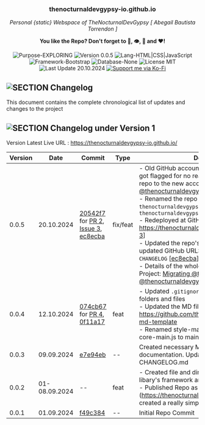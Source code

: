 <!-- <p align="center"><img src="/md_assets/octocat.gif" alt="Logo" width="130" height="130"></p> --> 
<h3 align="center">thenocturnaldevgypsy-io.github.io</h3>
<p align="center"><em>Personal {static} Webspace of TheNocturnalDevGypsy [ Abegail Bautista Torrendon ]</em></p>
<p align="center"><strong>You like the Repo? Don't forget to 🌟, 👁️, 🔱 and ❤️!</strong></p>
<p align="center">
   <img src="https://img.shields.io/badge/Purpose-EXPLORING-%2300416a?logoColor=white&labelColor=%2300416a&color=%2324292e&textColor=white" alt="Purpose-EXPLORING">
   <img src="https://img.shields.io/badge/Version-0.0.5-%2300416a?logoColor=white&labelColor=%2300416a&color=%2324292e&textColor=white" alt="Version 0.0.5">
   <img src="https://img.shields.io/badge/Lang-HTML%20|%20CSS%20|%20JavaScript-%2300416a?logoColor=white&labelColor=%2300416a&color=%2324292e&textColor=white" alt="Lang-HTML|CSS|JavaScript">
   <img src="https://img.shields.io/badge/Framework-Bootstrap-%2300416a?logoColor=white&labelColor=%2300416a&color=%2324292e&textColor=white" alt="Framework-Bootstrap">
   <img src="https://img.shields.io/badge/Database-None-%2300416a?logoColor=white&labelColor=%2300416a&color=%2324292e&textColor=white" alt="Database-None">
   <img src="https://img.shields.io/badge/License-MIT-%2300416a?logoColor=white&labelColor=%2300416a&color=%2324292e&textColor=white" alt="License MIT">
   <img src="https://img.shields.io/badge/Last%20Update-20.10.2024-%2300416a?logoColor=white&labelColor=%2300416a&color=%2324292e&textColor=white" alt="Last Update 20.10.2024">
   <a href="https://ko-fi.com/thenocturnaldevgypsy">
      <img src="https://img.shields.io/badge/Support%20me%20via%20Ko--Fi-%2300416a?logo=ko-fi&logoColor=white&color=%2300416a&textColor=white" alt="Support me via Ko-Fi">
   </a>
</p>

## ![SECTION Changelog](https://custom-icon-badges.demolab.com/badge/-Changelog-2471AE?logo=log&logoColor=white&labelColor=2471AE)
This document contains the complete chronological list of updates and changes to the project

## ![SECTION Changelog under Version 1](https://custom-icon-badges.demolab.com/badge/-Changelog%20under%20Version%201-24292e?logo=flame&logoColor=white&labelColor=00416a)

Version Latest Live URL : https://thenocturnaldevgypsy-io.github.io/

| Version | Date | Commit | Type | Description |
| ------------- | ------------- | ------------- | ------------- | ------------- |
| 0.0.5 | 20.10.2024 | [20542f7](https://github.com/thenocturnaldevgypsy-io/thenocturnaldevgypsy-io.github.io/commit/20542f706869b7a022c4267da02213e81439a92b) for [PR 2](https://github.com/thenocturnaldevgypsy-io/thenocturnaldevgypsy-io.github.io/pull/2), [Issue 3](https://github.com/thenocturnaldevgypsy-io/thenocturnaldevgypsy-io.github.io/issues/3), [ec8ecba](https://github.com/thenocturnaldevgypsy-io/thenocturnaldevgypsy-io.github.io/commit/ec8ecba86151a22cd6e0d47cf87e1dc596eb2ffa) | fix/feat | - Old GitHub account [@thenocturnaldevgypsy](https://github.com/thenocturnaldevgypsy) got flagged for no reason given, recreated the repo to the new account [@thenocturnaldevgypsy-io](https://github.com/thenocturnaldevgypsy-io) [[PR 2](https://github.com/thenocturnaldevgypsy-io/thenocturnaldevgypsy-io.github.io/pull/2)]<br>- Renamed the repo from `thenocturnaldevgypsy.github.io` to `thenocturnaldevgypsy-io.github.io`<br>- Redeployed at GitHub Pages, Live URL: https://thenocturnaldevgypsy-io.github.io [[Issue 3](https://github.com/thenocturnaldevgypsy-io/thenocturnaldevgypsy-io.github.io/issues/3)]<br>- Updated the repo's documentation with the updated GitHub URLS except for the links under `CHANGELOG` [[ec8ecba](https://github.com/thenocturnaldevgypsy-io/thenocturnaldevgypsy-io.github.io/commit/ec8ecba86151a22cd6e0d47cf87e1dc596eb2ffa)].<br>- Details of the whole migration, see GitHub Project: [Migrating @thenocturnaldevgypsy to @thenocturnaldevgypsy-io](https://github.com/users/thenocturnaldevgypsy-io/projects/1/views/1) |
| 0.0.4 | 12.10.2024 | [074cb67](https://github.com/thenocturnaldevgypsy/thenocturnaldevgypsy.github.io/commit/074cb676a88b2f5deb55b9f3aafce66f819786b2) for [PR 4](https://github.com/thenocturnaldevgypsy/thenocturnaldevgypsy.github.io/pull/4), [0f11a17](https://github.com/thenocturnaldevgypsy/thenocturnaldevgypsy.github.io/commit/0f11a17277d48436d3adab759af0a3cef36d46ae) | feat | - Updated `.gitignore` and removed unnecessary folders and files<br>- Updated the MD files with https://github.com/thenocturnaldevgypsy/github-md-template<br>- Renamed style-main.css to main-style.css, core-main.js to main-core.js  |
| 0.0.3 | 09.09.2024 | [e7e94eb](https://github.com/thenocturnaldevgypsy/thenocturnaldevgypsy.github.io/commit/e7e94eb4495a1f626ca0f1ec4592b4f89c18a3de) | -- | Created necessary Markdown files for Repo's documentation. Updated README.md, created CHANGELOG.md |
| 0.0.2 | 01-08.09.2024 | -- | feat | - Created file and directory structure, setup the libary's framework and tools<br>- Published Repo as Github Page (https://thenocturnaldevgypsy.github.io/), created a really simple "Coming Soon" page. |
| 0.0.1 | 01.09.2024 | [f49c384](https://github.com/thenocturnaldevgypsy/thenocturnaldevgypsy.github.io/commit/f49c384e35ebb578186b76162e5343958a583306) | -- | Initial Repo Commit |